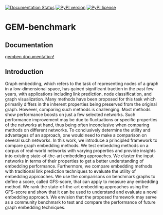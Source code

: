 [![Documentation Status](https://readthedocs.org/projects/gemben/badge/?version=latest)](https://gemben.readthedocs.io/en/latest/?badge=latest) [![PyPI version](https://badge.fury.io/py/gemben.svg)](https://badge.fury.io/py/gemben) [![PyPI license](https://img.shields.io/pypi/l/ansicolortags.svg)](https://pypi.python.org/pypi/ansicolortags/) 

# GEM-benchmark 

## Documentation
[gemben documentation!](https://gemben.readthedocs.io)

## Introduction
Graph embedding, which refers to the task of representing nodes of a graph in a low-dimensional space, has gained significant traction in the past few years, with applications including link prediction, node classification, and graph visualization. Many methods have been proposed for this task which primarily differs in the inherent properties being preserved from the original graph. However, comparing such methods is challenging. Most methods show performance boosts on just a few selected networks. Such performance improvement may be due to fluctuations or specific properties of the networks at hand, thus being often inconclusive when comparing methods on different networks. To conclusively determine the utility and advantages of an approach, one would need to make a comparison on several such networks. In this work, we introduce a principled framework to compare graph embedding methods. We test embedding methods on a corpus of real-world networks with varying properties and provide insights into existing state-of-the-art embedding approaches. We cluster the input networks in terms of their properties to get a better understanding of embedding performance. Furthermore, we compare embedding methods with traditional link prediction techniques to evaluate the utility of embedding approaches. We use the comparisons on benchmark graphs to define a score, called GFS-score, that can apply to measure any embedding method. We rank the state-of-the-art embedding approaches using the GFS-score and show that it can be used to understand and evaluate a novel embedding approach. We envision that the proposed framework may serve as a community benchmark to test and compare the performance of future graph embedding techniques.
